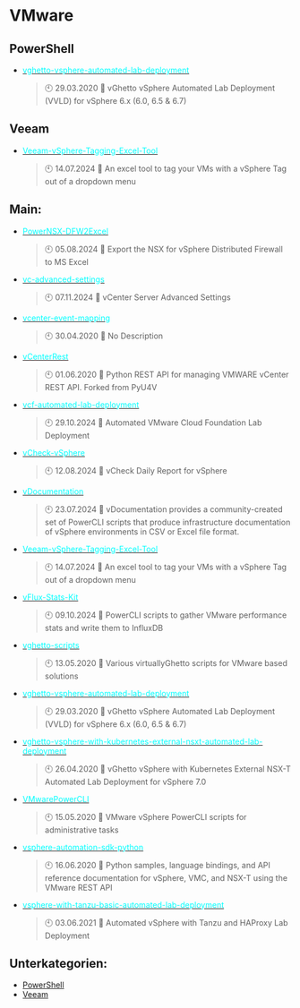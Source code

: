 # VMware

## PowerShell
- [<span style="color:cyan">vghetto-vsphere-automated-lab-deployment</span>](https://github.com/Thamielis/vghetto-vsphere-automated-lab-deployment)
	> :clock10: 29.03.2020
	> :memo: vGhetto vSphere Automated Lab Deployment (VVLD) for vSphere 6.x (6.0, 6.5 & 6.7)
## Veeam
- [<span style="color:cyan">Veeam-vSphere-Tagging-Excel-Tool</span>](https://github.com/Thamielis/Veeam-vSphere-Tagging-Excel-Tool)
	> :clock10: 14.07.2024
	> :memo: An excel tool to tag your VMs with a vSphere Tag out of a dropdown menu
## Main:
- [<span style="color:cyan">PowerNSX-DFW2Excel</span>](https://github.com/Thamielis/PowerNSX-DFW2Excel)
	> :clock10: 05.08.2024
	> :memo: Export the NSX for vSphere Distributed Firewall to MS Excel
- [<span style="color:cyan">vc-advanced-settings</span>](https://github.com/Thamielis/vc-advanced-settings)
	> :clock10: 07.11.2024
	> :memo: vCenter Server Advanced Settings
- [<span style="color:cyan">vcenter-event-mapping</span>](https://github.com/Thamielis/vcenter-event-mapping)
	> :clock10: 30.04.2020
	> :memo: No Description
- [<span style="color:cyan">vCenterRest</span>](https://github.com/Thamielis/vCenterRest)
	> :clock10: 01.06.2020
	> :memo: Python REST API for managing VMWARE vCenter REST API.  Forked from PyU4V
- [<span style="color:cyan">vcf-automated-lab-deployment</span>](https://github.com/Thamielis/vcf-automated-lab-deployment)
	> :clock10: 29.10.2024
	> :memo: Automated VMware Cloud Foundation Lab Deployment
- [<span style="color:cyan">vCheck-vSphere</span>](https://github.com/Thamielis/vCheck-vSphere)
	> :clock10: 12.08.2024
	> :memo: vCheck Daily Report for vSphere
- [<span style="color:cyan">vDocumentation</span>](https://github.com/Thamielis/vDocumentation)
	> :clock10: 23.07.2024
	> :memo: vDocumentation provides a community-created set of PowerCLI scripts that produce infrastructure documentation of vSphere environments in CSV or Excel file format.
- [<span style="color:cyan">Veeam-vSphere-Tagging-Excel-Tool</span>](https://github.com/Thamielis/Veeam-vSphere-Tagging-Excel-Tool)
	> :clock10: 14.07.2024
	> :memo: An excel tool to tag your VMs with a vSphere Tag out of a dropdown menu
- [<span style="color:cyan">vFlux-Stats-Kit</span>](https://github.com/Thamielis/vFlux-Stats-Kit)
	> :clock10: 09.10.2024
	> :memo: PowerCLI scripts to gather VMware performance stats and write them to InfluxDB
- [<span style="color:cyan">vghetto-scripts</span>](https://github.com/Thamielis/vghetto-scripts)
	> :clock10: 13.05.2020
	> :memo: Various virtuallyGhetto scripts for VMware based solutions
- [<span style="color:cyan">vghetto-vsphere-automated-lab-deployment</span>](https://github.com/Thamielis/vghetto-vsphere-automated-lab-deployment)
	> :clock10: 29.03.2020
	> :memo: vGhetto vSphere Automated Lab Deployment (VVLD) for vSphere 6.x (6.0, 6.5 & 6.7)
- [<span style="color:cyan">vghetto-vsphere-with-kubernetes-external-nsxt-automated-lab-deployment</span>](https://github.com/Thamielis/vghetto-vsphere-with-kubernetes-external-nsxt-automated-lab-deployment)
	> :clock10: 26.04.2020
	> :memo: vGhetto vSphere with Kubernetes External NSX-T Automated Lab Deployment for vSphere 7.0
- [<span style="color:cyan">VMwarePowerCLI</span>](https://github.com/Thamielis/VMwarePowerCLI)
	> :clock10: 15.05.2020
	> :memo: VMware vSphere PowerCLI scripts for administrative tasks
- [<span style="color:cyan">vsphere-automation-sdk-python</span>](https://github.com/Thamielis/vsphere-automation-sdk-python)
	> :clock10: 16.06.2020
	> :memo: Python samples, language bindings, and API reference documentation for vSphere, VMC, and NSX-T using the VMware REST API
- [<span style="color:cyan">vsphere-with-tanzu-basic-automated-lab-deployment</span>](https://github.com/Thamielis/vsphere-with-tanzu-basic-automated-lab-deployment)
	> :clock10: 03.06.2021
	> :memo: Automated vSphere with Tanzu and HAProxy Lab Deployment

## Unterkategorien:
- [PowerShell](PowerShell.md)
- [Veeam](Veeam.md)

